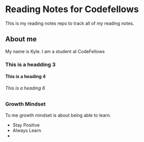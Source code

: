 # Reading Notes for Codefellows

This is my reading notes repo to track all of my reading notes.
## About me
My name is Kyle. I am a student at CodeFellows

### This is a headding 3
#### This is a heading 4
###### This is a heading 6

###  Growth Mindset

To me growth mindset is about being able to learn.

- Stay Positive
- Always Learn
- 
